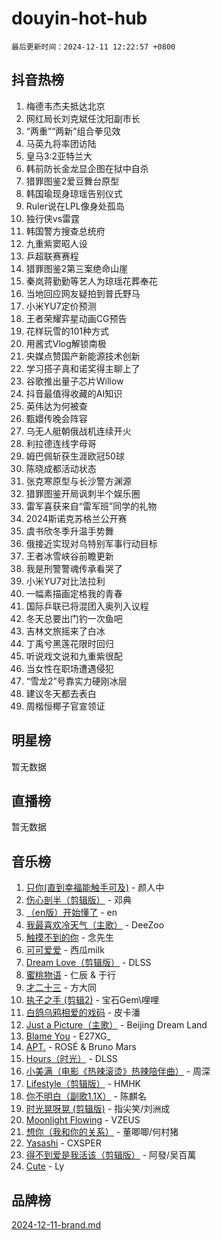 # douyin-hot-hub

`最后更新时间：2024-12-11 12:22:57 +0800`

## 抖音热榜

1. 梅德韦杰夫抵达北京
1. 网红局长刘克斌任沈阳副市长
1. “两重”“两新”组合拳见效
1. 马英九将率团访陆
1. 皇马3:2亚特兰大
1. 韩前防长金龙显企图在狱中自杀
1. 猎罪图鉴2爱豆舞台原型
1. 韩国瑜现身琼瑶告别仪式
1. Ruler说在LPL像身处孤岛
1. 独行侠vs雷霆
1. 韩国警方搜查总统府
1. 九重紫窦昭人设
1. 乒超联赛赛程
1. 猎罪图鉴2第三案绝命山崖
1. 秦岚蒋勤勤等艺人为琼瑶花葬奉花
1. 当地回应网友疑拍到普氏野马
1. 小米YU7定价预测
1. 王者荣耀弈星动画CG预告
1. 花样玩雪的101种方式
1. 用酱式Vlog解锁南极
1. 央媒点赞国产新能源技术创新
1. 学习搭子真和诺奖得主聊上了
1. 谷歌推出量子芯片Willow
1. 抖音最值得收藏的AI知识
1. 英伟达为何被查
1. 甄嬛传晚会阵容
1. 乌无人艇朝俄战机连续开火
1. 利拉德连线字母哥
1. 姆巴佩斩获生涯欧冠50球
1. 陈晓成都活动状态
1. 张克寒原型与长沙警方渊源
1. 猎罪图鉴开局讽刺半个娱乐圈
1. 雷军喜获来自“雷军班”同学的礼物
1. 2024斯诺克苏格兰公开赛
1. 虞书欣冬季升温手势舞
1. 俄接近实现对乌特别军事行动目标
1. 王者冰雪峡谷前瞻更新
1. 我是刑警警魂传承看哭了
1. 小米YU7对比法拉利
1. 一幅素描画定格我的青春
1. 国际乒联已将混团入奥列入议程
1. 冬天总要出门钓一次鱼吧
1. 吉林文旅摇来了白冰
1. 丁禹兮黑莲花限时回归
1. 听说戏文说和九重紫很配
1. 当女性在职场遭遇侵犯
1. “雪龙2”号靠实力硬刚冰层
1. 建议冬天都去表白
1. 周楷恒椰子官宣领证

## 明星榜

暂无数据

## 直播榜

暂无数据

## 音乐榜

1. [只你(直到幸福能触手可及)](https://sf5-hl-cdn-tos.douyinstatic.com/obj/tos-cn-ve-2774/o0lBkRDzFTeaVSUz3ZZSCBVtZ5DIMQGfgmEAuE) - 颜人中
1. [伤心剖半（剪辑版）](https://sf5-hl-cdn-tos.douyinstatic.com/obj/tos-cn-ve-2774/oE3a4kLafIGYPYIFXlEAefIrO0MvzyEDgbuTmC) - 邓典
1. [（en版）开始懂了](https://sf5-hl-cdn-tos.douyinstatic.com/obj/tos-cn-ve-2774/ow9G4MKH32zBIDHGvNiTAimWsAJB5QxhCIfIME) - en
1. [我最喜欢冷天气（主歌）](https://sf5-hl-cdn-tos.douyinstatic.com/obj/tos-cn-ve-2774/ogd10efzCApmGsmwZRmIKrEMfCZLg7MycZu3ew) - DeeZoo
1. [触摸不到的你](https://sf5-hl-cdn-tos.douyinstatic.com/obj/tos-cn-ve-2774/oUBR0G6KDYpIwoshClFdQfZDNBfTnrBQE7gXtN) - 念先生
1. [可可爱爱](https://sf5-hl-cdn-tos.douyinstatic.com/obj/tos-cn-ve-2774/0deb1e75aea643b9927ba26aaafa29dd) - 西瓜milk
1. [Dream Love（剪辑版）](https://sf5-hl-cdn-tos.douyinstatic.com/obj/tos-cn-ve-2774/oUn3DKyIgBFIsCFZmAMM8qSJyMtlgLfoPqyDEe) - DLSS
1. [蜜桃物语](https://sf5-hl-cdn-tos.douyinstatic.com/obj/tos-cn-ve-2774/oIhOSCZtIACtYU4XQkngiW9kCBfVD1Fz9IYeqL) - 仁辰 & 于行
1. [才二十三](https://sf5-hl-cdn-tos.douyinstatic.com/obj/tos-cn-ve-2774/okABdOmMEBYDDBvkgYQ5JfEqFtCZvQxf4aRjDI) - 方大同
1. [执子之手 (剪辑2)](https://sf5-hl-cdn-tos.douyinstatic.com/obj/tos-cn-ve-2774/oUoZLQjCc31XzqsBnBQUNgeKtYPBcgbFDwtfcu) - 宝石Gem\哩哩
1. [白鸽乌鸦相爱的戏码](https://sf6-cdn-tos.douyinstatic.com/obj/tos-cn-ve-2774/oMVVEf6eDAOmFtNtCsEqKpIorBDM8Nkg6TZRqC) - 皮卡潘
1. [Just a Picture（主歌）](https://sf5-hl-cdn-tos.douyinstatic.com/obj/tos-cn-ve-2774/oc0usFBZCDnAGbtQig7oCaDsQfCYjcAEfWYQkF) - Beijing Dream Land
1. [Blame You](https://sf5-hl-cdn-tos.douyinstatic.com/obj/tos-cn-ve-2774/oAceIDVL0BC2DJC0Qwi8AZnQAtBgZBbMMpfdzi) - E27XG_
1. [APT.](https://sf5-hl-cdn-tos.douyinstatic.com/obj/tos-cn-ve-2774/ooHxBnfDQIxBZontIlGfpTy5PBxCgEccFO1OMg) - ROSÉ & Bruno Mars
1. [Hours（时光）](https://sf5-hl-cdn-tos.douyinstatic.com/obj/tos-cn-ve-2774/oES9g0DgeYmDFDVCLNfBZZsnLvGF4utxCEAm1Q) - DLSS
1. [小美满（电影《热辣滚烫》热辣陪伴曲）](https://sf5-hl-cdn-tos.douyinstatic.com/obj/tos-cn-ve-2774/o0GAn2lSgfZIDUgtevCGDQYnFg4CwnrBaxbTZL) - 周深
1. [Lifestyle（剪辑版）](https://sf5-hl-cdn-tos.douyinstatic.com/obj/tos-cn-ve-2774/owfqGgjwG3V5lCLaAIezFMeg3LtuKNBaZKgzPV) - HMHK
1. [你不明白（副歌1.1X）](https://sf5-hl-cdn-tos.douyinstatic.com/obj/tos-cn-ve-2774/o4LBQK7fIoonFBCeIzPNZvHDgEDtQ2ErnrKvM1) - 陈麒名
1. [时光晃呀晃 (剪辑版)](https://sf5-hl-cdn-tos.douyinstatic.com/obj/tos-cn-ve-2774/o8ACeQem3gwI1x3GIYGAfKG0LJebKFRJDwRwyW) - 指尖笑/刘洲成
1. [Moonlight Flowing](https://sf5-hl-cdn-tos.douyinstatic.com/obj/tos-cn-ve-2774/oopZsCtRnQgOhEYmv9FfBBgwmeaQmWQQZED9tN) - VZEUS
1. [想你（我和你的关系）](https://sf5-hl-cdn-tos.douyinstatic.com/obj/tos-cn-ve-2774/o8QxhcOBDYYX0zqKCjFVQXZ3RBffnRBQEogitG) - 董唧唧/何村猪
1. [Yasashi](https://sf5-hl-cdn-tos.douyinstatic.com/obj/tos-cn-ve-2774/oEIqAlutRBGQZgZf2VMCuFEBmaD2bgJG6fCQaQ) - CXSPER
1. [得不到爱是我活该（剪辑版）](https://sf5-hl-cdn-tos.douyinstatic.com/obj/tos-cn-ve-2774/os0cIhiBc3fAa9kPjzM5WTrMggiK3sBnZDAwpQ) - 阿發/吴百萬
1. [Cute](https://sf5-hl-cdn-tos.douyinstatic.com/obj/tos-cn-ve-2774/o4IbIzHWKAAB4wsS5qMBRiiAlEBGTpQRNfFvuo) - Ly

## 品牌榜

[2024-12-11-brand.md](2024-12-11-brand.md)
